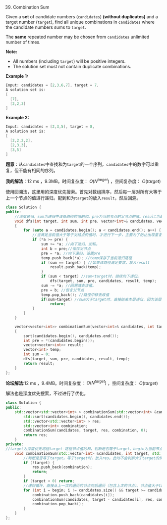 39. Combination Sum

Given a **set** of candidate numbers (`candidates`) **(without duplicates)** and a target number (`target`), find all unique combinations in `candidates` where the candidate numbers sums to `target`.

The **same** repeated number may be chosen from `candidates` unlimited number of times.

**Note:**

- All numbers (including `target`) will be positive integers.
- The solution set must not contain duplicate combinations.

**Example 1:**

```cpp
Input: candidates = [2,3,6,7], target = 7,
A solution set is:
[
  [7],
  [2,2,3]
]
```

**Example 2:**

``` cpp
Input: candidates = [2,3,5], target = 8,
A solution set is:
[
  [2,2,2,2],
  [2,3,3],
  [3,5]
]
```

**题意**：从`candidates`中查找和为`target`的一个序列，`candidates`中的数字可以重复，但不能有相同的序列。

**我的解法**：12 ms ，9.3MB。时间复杂度：$\ O(N^{target})$ ，空间复杂度：$\ O(target)$

使用回溯法，这里用的深度优先搜索。首先对数组排序，然后每一层对所有大等于上一个节点的值进行递归。配到和为`target`的放入`result`，然后回溯。

```cpp
class Solution {
public:
    //深度递归，sum为递归中该条路径的值的和。pre为当前节点的父节点的值。result为最终结果。temp为临时存放一个序列。
    void dfs(int target, int sum, int pre, vector<int>& candidates, vector<vector<int>>& result, vector<int>& temp)
    {
        for (auto a = candidates.begin(); a < candidates.end(); a++) {
            //当满足当前值大于等于父结点的值时，才进行下一步，主要为了防止出现重复。
            if (*a >= pre) {
                sum += *a; //向下递归，加和。
                int b = pre;//保存父节点
                pre = *a; //向下递归，设置pre
                temp.push_back(*a); //temp保存了当前递归路径
                if (sum == target) { //如果该路径满足要求，放入result
                    result.push_back(temp);
                }
                if (sum < target) //sum<target时，继续向下递归。
                    dfs(target, sum, pre, candidates, result, temp);
                sum -= *a; //回溯减去该值。
                pre = b; //恢复父节点
                temp.pop_back(); //路径中移去改值
                if(sum>target) //sum大于target时，直接结束本层递归，因为该层剩下的路径sum肯定大于当前sum。
                    return;
            }
        }
    }

    vector<vector<int>> combinationSum(vector<int>& candidates, int target)
    {
        sort(candidates.begin(), candidates.end());
        int pre = *(candidates.begin());
        vector<vector<int>> result;
        vector<int> temp;
        int sum = 0;
        dfs(target, sum, pre, candidates, result, temp);
        return result;
    }
};
```



**论坛解法**:12 ms ，9.4MB。时间复杂度：$\ O(N^{target})$ ，空间复杂度：$\ O(target)$

解法也是深度优先搜索，不过进行了优化。

```cpp
class Solution {
public:
    std::vector<std::vector<int> > combinationSum(std::vector<int> &candidates, int target) {
        std::sort(candidates.begin(), candidates.end());
        std::vector<std::vector<int> > res;
        std::vector<int> combination;
        combinationSum(candidates, target, res, combination, 0);
        return res;
    }
private:
//target为深度优先路径target-路径节点值的和，判断是否等于target。begin为当前节点的索引
    void combinationSum(std::vector<int> &candidates, int target, std::vector<std::vector<int> > &res, std::vector<int> &combination, int begin) {
        //判断是否等于target。等于target时，放入res。此时不会判断大于target的情况
        if (!target) {
            res.push_back(combination);
            return;
        }
        if (target < 0) return;
        //递归循环，直接从上一次的遍历的节点向后遍历（包含上次的节点）。节点值大于target时不判断。
        for (int i = begin; i != candidates.size() && target >= candidates[i]; ++i) {
            combination.push_back(candidates[i]);
            combinationSum(candidates, target - candidates[i], res, combination, i);
            combination.pop_back();
        }
    }
};
```